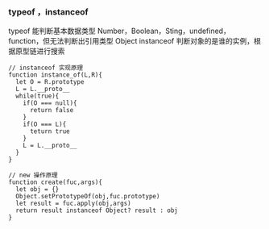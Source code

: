 ### typeof ，instanceof
  typeof 能判断基本数据类型 Number，Boolean，Sting，undefined，function，但无法判断出引用类型 Object
  instanceof 判断对象的是谁的实例，根据原型链进行搜索
  ```
  // instanceof 实现原理
  function instance_of(L,R){
    let O = R.prototype
    L = L.__proto__
    while(true){
      if(O === null){
        return false
      }
      if(O === L){
        teturn true
      }
      L = L.__proto__
    }
  }
  ```
  ```
  // new 操作原理
  function create(fuc,args){
    let obj = {}
    Object.setPrototypeOf(obj,fuc.prototype)
    let result = fuc.apply(obj,args)
    return result instanceof Object? result : obj
  }
  ```